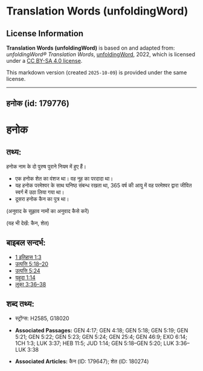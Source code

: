 # Translation Words (unfoldingWord)

## License Information

**Translation Words (unfoldingWord)** is based on and adapted from: _unfoldingWord® Translation Words_, [unfoldingWord](https://unfoldingword.org/utw), 2022, which is licensed under a [CC BY-SA 4.0 license](https://creativecommons.org/licenses/by-sa/4.0/legalcode.en).

This markdown version (created `2025-10-09`) is provided under the same license.



--------------------------------

## हनोक (id: 179776)

हनोक
====

तथ्य:
-----

हनोक नाम के दो पुरुष पुराने नियम में हुए हैं।

* एक हनोक शेत का वंशज था। वह नूह का परदादा था।
* यह हनोक परमेश्वर के साथ घनिष्ठ संबन्ध रखता था, 365 वर्ष की आयु में वह परमेश्वर द्वारा जीवित स्वर्ग में उठा लिया गया था।
* दूसरा हनोक कैन का पुत्र था।

(अनुवाद के सुझाव नामों का अनुवाद कैसे करें)

(यह भी देखें: कैन, शेत)

बाइबल सन्दर्भ:
--------------

* [1 इतिहास 1:3](https://ref.ly/1Chr0:0)
* [उत्पत्ति 5:18–20](https://ref.ly/Gen5:18-Gen5:20)
* [उत्पत्ति 5:24](https://ref.ly/Gen5:24)
* [यहूदा 1:14](https://ref.ly/Jude1:14)
* [लूका 3:36–38](https://ref.ly/Luke3:36-Luke3:38)

शब्द तथ्य:
----------

* स्ट्रोंग्स: H2585, G18020

* **Associated Passages:** GEN 4:17; GEN 4:18; GEN 5:18; GEN 5:19; GEN 5:21; GEN 5:22; GEN 5:23; GEN 5:24; GEN 25:4; GEN 46:9; EXO 6:14; 1CH 1:3; LUK 3:37; HEB 11:5; JUD 1:14; GEN 5:18–GEN 5:20; LUK 3:36–LUK 3:38
* **Associated Articles:** कैन (ID: 179647); शेत (ID: 180274)

